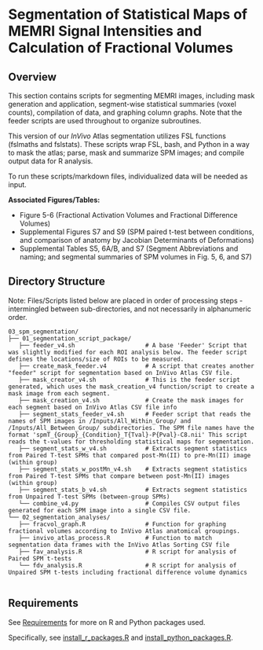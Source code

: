 # Segmentation of Statistical Maps of MEMRI Signal Intensities and Calculation of Fractional Volumes

## Overview
This section contains scripts for segmenting MEMRI images, including mask generation and application, segment-wise statistical summaries (voxel counts), compilation of data, and graphing column graphs. Note that the feeder scripts are used throughout to organize subroutines. 

This version of our _InVivo_ Atlas segmentation utilizes FSL functions (fslmaths and fslstats). These scripts wrap FSL, bash, and Python in a way to mask the atlas; parse, mask and summarize SPM images; and compile output data for R analysis. 

To run these scripts/markdown files, individualized data will be needed as input.

**Associated Figures/Tables:**
- Figure 5-6 (Fractional Activation Volumes and Fractional Difference Volumes)
- Supplemental Figures S7 and S9 (SPM paired t-test between conditions, and comparison of anatomy by Jacobian Determinants of Deformations)
- Supplemental Tables S5, 6A/B, and S7 (Segment Abbreviations and naming; and segmental summaries of SPM volumes in Fig. 5, 6, and S7)

## Directory Structure

Note: Files/Scripts listed below are placed in order of processing steps - intermingled between sub-directories, and not necessarily in alphanumeric order.

```
03_spm_segmentation/
├── 01_segmentation_script_package/
   ├── feeder_v4.sh                    # A base 'Feeder' Script that was slightly modified for each ROI analysis below. The feeder script defines the locations/size of ROIs to be measured. 
   ├── create_mask_feeder.v4           # A script that creates another "feeder" script for segmentation based on InVivo Atlas CSV file.  
   ├── mask_creator_v4.sh              # This is the feeder script generated, which uses the mask_creation_v4 function/script to create a mask image from each segment. 
   ├── mask_creation_v4.sh             # Create the mask images for each segment based on InVivo Atlas CSV file info
   ├── segment_stats_feeder_v4.sh      # Feeder script that reads the names of SPM images in /Inputs/All_Within_Group/ and /Inputs/All_Between_Group/ subdirectories. The SPM file names have the format 'spmT_{Group}_{Condition}_T{Tval}-P{Pval}-C8.nii' This script reads the t-values for thresholding statistical maps for segmentation.
   ├── segment_stats_w_v4.sh           # Extracts segment statistics from Paired T-test SPMs that compared post-Mn(II) to pre-Mn(II) image (within group)
   ├── segment_stats_w_postMn_v4.sh    # Extracts segment statistics from Paired T-test SPMs that compare between post-Mn(II) images (within group)
   ├── segment_stats_b_v4.sh           # Extracts segment statistics from Unpaired T-test SPMs (between-group SPMs)
   └── combine_v4.py                   # Compiles CSV output files generated for each SPM image into a single CSV file.
└── 02_segmentation_analyses/
   ├── fracvol_graph.R                 # Function for graphing fractional volumes according to InVivo Atlas anatomical groupings.
   ├── invivo_atlas_process.R          # Function to match segmentation data frames with the InVivo Atlas Sorting CSV file 
   ├── fav_analysis.R                  # R script for analysis of Paired SPM t-tests             
   └── fdv_analysis.R                  # R script for analysis of Unpaired SPM t-tests including fractional difference volume dynamics 
             

```

## Requirements

See [Requirements](../requirements/) for more on R and Python packages used.

Specifically, see [install_r_packages.R](../requirements/install_r_packages.R) and [install_python_packages.R](../requirements/install_python_packages.py).
